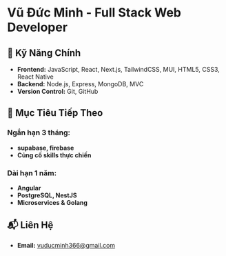 # Vũ Đức Minh - Full Stack Web Developer

## 🔑 Kỹ Năng Chính

- **Frontend:** JavaScript, React, Next.js, TailwindCSS, MUI, HTML5, CSS3, React Native
- **Backend:** Node.js, Express, MongoDB, MVC
- **Version Control:** Git, GitHub

## 🚀 Mục Tiêu Tiếp Theo

### Ngắn hạn 3 tháng:
- **supabase, firebase**
- **Củng cố skills thực chiến**

### Dài hạn 1 năm:
- **Angular**
- **PostgreSQL, NestJS**
- **Microservices & Golang**

## 📬 Liên Hệ
- **Email:** [vuducminh366@gmail.com](mailto:vuducminh366@gmail.com)
